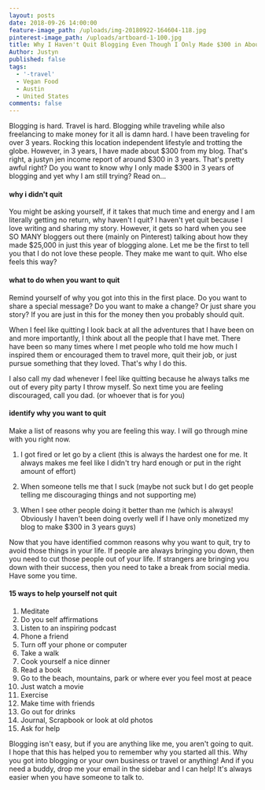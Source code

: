 ```yaml
---
layout: posts
date: 2018-09-26 14:00:00
feature-image_path: /uploads/img-20180922-164604-118.jpg
pinterest-image_path: /uploads/artboard-1-100.jpg
title: Why I Haven't Quit Blogging Even Though I Only Made $300 in About 3 Years
Author: Justyn
published: false
tags:
  - '-travel'
  - Vegan Food
  - Austin
  - United States
comments: false
---
```


Blogging is hard. Travel is hard. Blogging while traveling while also freelancing to make money for it all is damn hard. I have been traveling for over 3 years. Rocking this location independent lifestyle and trotting the globe. However, in 3 years, I have made about $300 from my blog. That's right, a justyn jen income report of around $300 in 3 years. That's pretty awful right? Do you want to know why I only made $300 in 3 years of blogging and yet why I am still trying? Read on...

#### why i didn't quit

You might be asking yourself, if it takes that much time and energy and I am literally getting no return, why haven't I quit? I haven't yet quit because I love writing and sharing my story. However, it gets so hard when you see SO MANY bloggers out there (mainly on Pinterest) talking about how they made $25,000 in just this year of blogging alone. Let me be the first to tell you that I do not love these people. They make me want to quit. Who else feels this way?

#### what to do when you want to quit

Remind yourself of why you got into this in the first place. Do you want to share a special message? Do you want to make a change? Or just share you story? If you are just in this for the money then you probably should quit.&nbsp;

When I feel like quitting I look back at all the adventures that I have been on and more importantly, I think about all the people that I have met. There have been so many times where I met people who told me how much I inspired them or encouraged them to travel more, quit their job, or just pursue something that they loved. That's why I do this.&nbsp;

I also call my dad whenever I feel like quitting because he always talks me out of every pity party I throw myself. So next time you are feeling discouraged, call you dad. (or whoever that is for you)

#### identify why you want to quit

Make a list of reasons why you are feeling this way. I will go through mine with you right now.

1. I got fired or let go by a client (this is always the hardest one for me. It always makes me feel like I didn't try hard enough or put in the right amount of effort)

2. When someone tells me that I suck (maybe not suck but I do get people telling me discouraging things and not supporting me)

3. When I see other people doing it better than me (which is always! Obviously I haven't been doing overly well if I have only monetized my blog to make $300 in 3 years guys)

Now that you have identified common reasons why you want to quit, try to avoid those things in your life. If people are always bringing you down, then you need to cut those people out of your life. If strangers are bringing you down with their success, then you need to take a break from social media. Have some you time.

#### 15 ways to help yourself not quit

1. Meditate
2. Do you self affirmations
3. Listen to an inspiring podcast
4. Phone a friend
5. Turn off your phone or computer
6. Take a walk
7. Cook yourself a nice dinner
8. Read a book
9. Go to the beach, mountains, park or where ever you feel most at peace
10. Just watch a movie
11. Exercise
12. Make time with friends
13. Go out for drinks
14. Journal, Scrapbook or look at old photos
15. Ask for help

Blogging isn't easy, but if you are anything like me, you aren't going to quit. I hope that this has helped you to remember why you started all this. Why you got into blogging or your own business or travel or anything! And if you need a buddy, drop me your email in the sidebar and I can help! It's always easier when you have someone to talk to.&nbsp;
